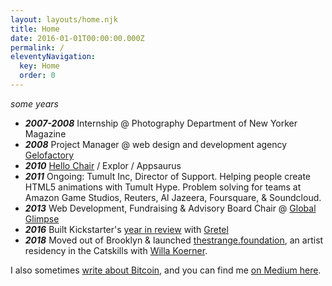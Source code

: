 ```yaml
---
layout: layouts/home.njk
title: Home
date: 2016-01-01T00:00:00.000Z
permalink: /
eleventyNavigation:
  key: Home
  order: 0
---
```

 
*some years*
 
 
* ***2007-2008*** Internship @ Photography Department of New Yorker Magazine
* ***2008*** Project Manager @ web design and development agency [Gelofactory](https://www.gelofactory.com/)
* ***2010*** [Hello Chair](https://www.ycombinator.com/companies/hello-chair) / Explor / Appsaurus
* ***2011*** Ongoing: Tumult Inc, Director of Support. Helping people create HTML5 animations with Tumult Hype. Problem solving for teams at Amazon Game Studios, Reuters, Al Jazeera, Foursquare, & Soundcloud. 
* ***2013*** Web Development, Fundraising & Advisory Board Chair @ [Global Glimpse](https://globalglimpse.org/) 
* ***2016*** Built Kickstarter's [year in review](https://kickstarter.com/year/2016/) with [Gretel](https://gretelny.com/) 
* ***2018*** Moved out of Brooklyn & launched [thestrange.foundation](https://thestrange.foundation), an artist residency in the Catskills with [Willa Koerner](https://willakoerner.com/).
 
I also sometimes [write about Bitcoin](/tags/bitcoin/), and you can find me [on Medium here](https://medium.com/@danielmorgan).

